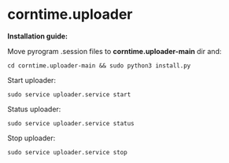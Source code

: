 # corntime.uploader


**Installation guide:**

Move pyrogram .session files to **corntime.uploader-main** dir and:

```
cd corntime.uploader-main && sudo python3 install.py
```

Start uploader:
```
sudo service uploader.service start
```


Status uploader:
```
sudo service uploader.service status
```


Stop uploader:
```
sudo service uploader.service stop
```


